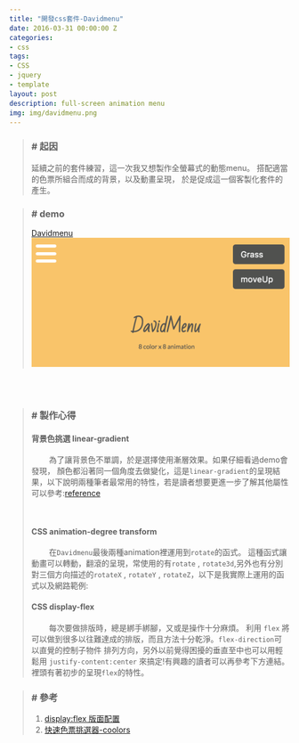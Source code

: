 ```yaml
---
title: "開發css套件-Davidmenu"
date: 2016-03-31 00:00:00 Z
categories:
- css
tags:
- CSS
- jquery
- template
layout: post
description: full-screen animation menu
img: img/davidmenu.png
---
```


>### # 起因
>   延續之前的套件練習，這一次我又想製作全螢幕式的動態menu。
>	搭配適當的色票所組合而成的背景，以及動畫呈現，
>   於是促成這一個客製化套件的產生。
>
<div class="paragraph-seperate"></div>

>### # demo
>    [Davidmenu](http://lichin.me/Davidmenu "Title")
>    <br><img src="https://raw.githubusercontent.com/lichin-lin/Davidmenu/master/image.png"/>
<br>
<br>

>### # 製作心得
>
>
> #### 背景色挑選 linear-gradient
>  &nbsp;&nbsp;&nbsp;&nbsp;&nbsp;&nbsp;&nbsp;&nbsp;為了讓背景色不單調，於是選擇使用漸層效果。如果仔細看過demo會發現，
>顏色都沿著同一個角度去做變化，這是```linear-gradient```的呈現結果，以下說明兩種筆者最常用的特性，若是讀者想要更進一步了解其他屬性可以參考:[reference](http://www.w3schools.com/css/css_background.asp "Title")
><script src="https://gist.github.com/lichin-lin/03515b60ecb9c54204b5d38b3931e174.js"></script>
>
>
> <br>
>
> #### CSS animation-degree transform
>&nbsp;&nbsp;&nbsp;&nbsp;&nbsp;&nbsp;&nbsp;&nbsp;在```Davidmenu```最後兩種animation裡運用到```rotate```的函式。
>這種函式讓動畫可以轉動，翻滾的呈現，常使用的有```rotate``` , ```rotate3d```,另外也有分別對三個方向描述的```rotateX``` , ```rotateY``` , ```rotateZ```，以下是我實際上運用的函式以及網路範例:
><script src="https://gist.github.com/lichin-lin/751536d078cabafb53cba2b456ea3fc9.js"></script>
>
>	
> #### CSS display-flex
>&nbsp;&nbsp;&nbsp;&nbsp;&nbsp;&nbsp;&nbsp;&nbsp;每次要做排版時，總是綁手綁腳，又或是操作十分麻煩。
>利用 ```flex``` 將可以做到很多以往難達成的排版，而且方法十分乾淨。```flex-direction```可以直覺的控制子物件 
>排列方向，另外以前覺得困擾的垂直至中也可以用輕鬆用 ```justify-content:center``` 來搞定!有興趣的讀者可以再參考下方連結。
> 裡頭有著初步的呈現```flex```的特性。
> <br>
> 
>


>### # 參考
>1.    [display:flex 版面配置](http://zh-tw.learnlayout.com/flexbox.html "Title")
>2.    [快速色票挑選器-coolors](http://coolors.co/ "Title")



